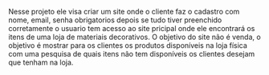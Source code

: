 Nesse projeto ele visa criar um site onde o cliente faz o cadastro com nome, email, senha obrigatorios depois se tudo tiver preenchido corretamente o usuario tem acesso ao site pricipal onde ele encontrará os itens de uma loja de materiais decorativos. O objetivo do site não é venda, o objetivo é mostrar para os clientes os produtos disponíveis na loja física com uma pesquisa de quais itens não tem disponíveis os clientes desejam que tenham na loja.
